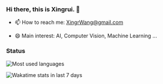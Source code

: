 ### Hi there, this is Xingrui. 👋

<!--
**XingruiWang/XingruiWang** is a ✨ _special_ ✨ repository because its `README.md` (this file) appears on your GitHub profile.

Here are some ideas to get you started:

- 🔭 I’m currently working on ...
- 🌱 I’m currently learning ...
- 👯 I’m looking to collaborate on ...
- 🤔 I’m looking for help with ...
- 💬 Ask me about ...
- 📫 How to reach me: ...
- 😄 Pronouns: ...
- ⚡ Fun fact: ...
-->

- 📫 How to reach me: XingrWang@gmail.com

- 😄 Main interest: AI, Computer Vision, Machine Learning ...

### Status

<!--![](https://github-readme-stats.vercel.app/api?username=XingruiWang&show_icons=false&count_private=true&theme=default&title_color=227c9d)-->

![Most used languages](https://github-readme-stats.vercel.app/api/top-langs/?username=XingruiWang&hide=Jupyter%20Notebook&langs_count=5&theme=default&title_color=227c9d&layout=compact)

![Wakatime stats in last 7 days](https://github-readme-stats.vercel.app/api/wakatime?username=XingruiWang&theme=default&title_color=227c9d)





